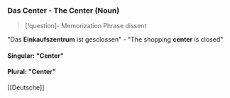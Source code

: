 ### Das Center - The Center   (Noun)

> [!question]- Memorization Phrase
> dissent

"Das **Einkaufszentrum** ist gesclossen" - "The shopping **center** is closed"

#### Singular: "Center"
#### Plural: "Center"



[[Deutsche]]